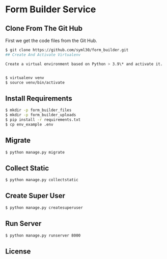 # Form Builder Service

## Clone From The Git Hub

First we get the code files from the Git Hub.

```bash
$ git clone https://github.com/syml30/form_builder.git
## Create And Activate Virtualenv

Create a virtual environment based on Python > 3.9\* and activate it.


$ virtualenv venv
$ source venv/bin/activate
```

## Install Requirements

```bash
$ mkdir -p form_builder_files
$ mkdir -p form_builder_uploads
$ pip install -r requirements.txt
$ cp env_example .env
```

## Migrate

```bash
$ python manage.py migrate
```

## Collect Static

```bash
$ python manage.py collectstatic
```

## Create Super User

```bash
$ python manage.py createsuperuser
```

## Run Server

```bash
$ python manage.py runserver 8000
```

## License

